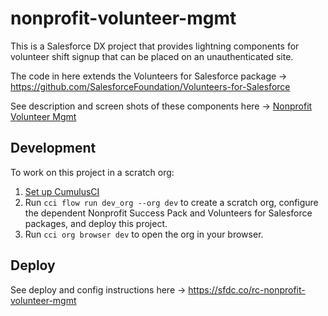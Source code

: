 # nonprofit-volunteer-mgmt

This is a Salesforce DX project that provides lightning components for volunteer shift signup that can be placed on an unauthenticated site. 

The code in here extends the Volunteers for Salesforce package -> https://github.com/SalesforceFoundation/Volunteers-for-Salesforce

See description and screen shots of these components here -> [Nonprofit Volunteer Mgmt](docs/Nonprofit_Volunteer_Mgmt_March2021.pdf)

## Development

To work on this project in a scratch org:

1. [Set up CumulusCI](https://cumulusci.readthedocs.io/en/latest/tutorial.html)
2. Run `cci flow run dev_org --org dev` to create a scratch org, configure the dependent Nonprofit Success Pack and Volunteers for Salesforce packages, and deploy this project. 
3. Run `cci org browser dev` to open the org in your browser.

## Deploy

See deploy and config instructions here -> https://sfdc.co/rc-nonprofit-volunteer-mgmt
